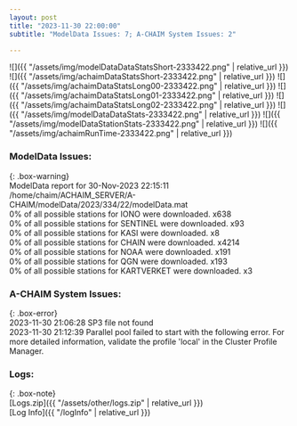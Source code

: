 ```yaml
---
layout: post
title: "2023-11-30 22:00:00"
subtitle: "ModelData Issues: 7; A-CHAIM System Issues: 2"

---
```


![]({{ "/assets/img/modelDataDataStatsShort-2333422.png" | relative_url }})
![]({{ "/assets/img/achaimDataStatsShort-2333422.png" | relative_url }})
![]({{ "/assets/img/achaimDataStatsLong00-2333422.png" | relative_url }})
![]({{ "/assets/img/achaimDataStatsLong01-2333422.png" | relative_url }})
![]({{ "/assets/img/achaimDataStatsLong02-2333422.png" | relative_url }})
![]({{ "/assets/img/modelDataDataStats-2333422.png" | relative_url }})
![]({{ "/assets/img/modelDataStationStats-2333422.png" | relative_url }})
![]({{ "/assets/img/achaimRunTime-2333422.png" | relative_url }})


### ModelData Issues:  
  
{: .box-warning}  
 ModelData report for 30-Nov-2023 22:15:11   
 /home/chaim/ACHAIM_SERVER/A-CHAIM/modelData/2023/334/22/modelData.mat   
 0% of all possible stations for IONO were downloaded. x638   
 0% of all possible stations for SENTINEL were downloaded. x93   
 0% of all possible stations for KASI were downloaded. x8   
 0% of all possible stations for CHAIN were downloaded. x4214   
 0% of all possible stations for NOAA were downloaded. x191   
 0% of all possible stations for QGN were downloaded. x193   
 0% of all possible stations for KARTVERKET were downloaded. x3   
  
### A-CHAIM System Issues:  
  
{: .box-error}  
2023-11-30 21:06:28 SP3 file not found  
2023-11-30 21:12:39 Parallel pool failed to start with the following error. For more detailed information, validate the profile 'local' in the Cluster Profile Manager.  

### Logs:  
  
{: .box-note}  
[Logs.zip]({{ "/assets/other/logs.zip" | relative_url }})  
[Log Info]({{ "/logInfo" | relative_url }})  
